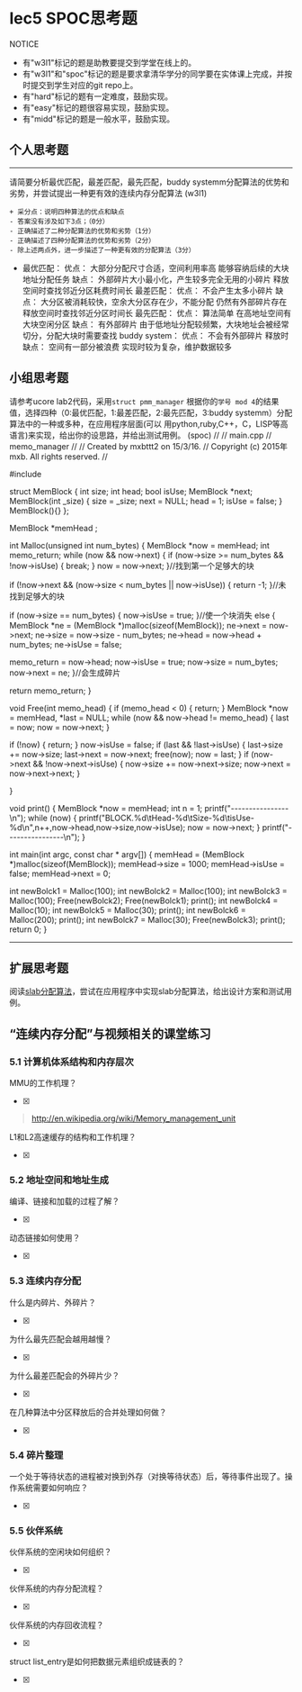 # lec5 SPOC思考题


NOTICE
- 有"w3l1"标记的题是助教要提交到学堂在线上的。
- 有"w3l1"和"spoc"标记的题是要求拿清华学分的同学要在实体课上完成，并按时提交到学生对应的git repo上。
- 有"hard"标记的题有一定难度，鼓励实现。
- 有"easy"标记的题很容易实现，鼓励实现。
- 有"midd"标记的题是一般水平，鼓励实现。


## 个人思考题
---

请简要分析最优匹配，最差匹配，最先匹配，buddy systemm分配算法的优势和劣势，并尝试提出一种更有效的连续内存分配算法 (w3l1)
```
+ 采分点：说明四种算法的优点和缺点
- 答案没有涉及如下3点；（0分）
- 正确描述了二种分配算法的优势和劣势（1分）
- 正确描述了四种分配算法的优势和劣势（2分）
- 除上述两点外，进一步描述了一种更有效的分配算法（3分）
```
-   最优匹配：
        优点：
            大部分分配尺寸合适，空间利用率高
            能够容纳后续的大块地址分配任务
        缺点：
            外部碎片大小最小化，产生较多完全无用的小碎片
            释放空间时查找邻近分区耗费时间长
    最差匹配：
        优点：
            不会产生太多小碎片
        缺点：
            大分区被消耗较快，空余大分区存在少，不能分配
            仍然有外部碎片存在
            释放空间时查找邻近分区时间长
    最先匹配：
        优点：
            算法简单
            在高地址空间有大块空闲分区
        缺点：
            有外部碎片
            由于低地址分配较频繁，大块地址会被经常切分，分配大块时需要查找
    buddy system：
        优点：
            不会有外部碎片
            释放时
        缺点：
            空间有一部分被浪费
            实现时较为复杂，维护数据较多

>  

## 小组思考题

请参考ucore lab2代码，采用`struct pmm_manager` 根据你的`学号 mod 4`的结果值，选择四种（0:最优匹配，1:最差匹配，2:最先匹配，3:buddy systemm）分配算法中的一种或多种，在应用程序层面(可以 用python,ruby,C++，C，LISP等高语言)来实现，给出你的设思路，并给出测试用例。 (spoc)
//
//  main.cpp
//  memo_manager
//
//  Created by mxbttt2 on 15/3/16.
//  Copyright (c) 2015年 mxb. All rights reserved.
//

#include <iostream>


struct MemBlock
{
int size;
int head;
bool isUse;
MemBlock *next;
MemBlock(int _size)
{
size = _size;
next = NULL;
head = 1;
isUse = false;
}
MemBlock(){}
};

MemBlock *memHead ;

int Malloc(unsigned int num_bytes)
{
MemBlock *now = memHead;
int memo_return;
while (now && now->next) {
if (now->size >= num_bytes && !now->isUse) {
break;
}
now = now->next;
}//找到第一个足够大的块

if (!now->next && (now->size < num_bytes || now->isUse)) {
return -1;
}//未找到足够大的块

if (now->size == num_bytes) {
now->isUse = true;
}//使一个块消失
else
{
MemBlock *ne = (MemBlock *)malloc(sizeof(MemBlock));
ne->next =  now->next;
ne->size = now->size - num_bytes;
ne->head = now->head + num_bytes;
ne->isUse = false;

memo_return = now->head;
now->isUse = true;
now->size = num_bytes;
now->next = ne;
}//会生成碎片

return memo_return;
}

void Free(int memo_head)
{
if (memo_head < 0) {
return;
}
MemBlock *now = memHead, *last = NULL;
while (now && now->head != memo_head) {
last = now;
now = now->next;
}

if (!now) {
return;
}
now->isUse = false;
if (last && !last->isUse) {
last->size += now->size;
last->next = now->next;
free(now);
now = last;
}
if (now->next && !now->next->isUse) {
now->size += now->next->size;
now->next = now->next->next;
}

}

void print()
{
MemBlock *now = memHead;
int n = 1;
printf("----------------\n");
while (now) {
printf("BLOCK.%d\tHead-%d\tSize-%d\tisUse-%d\n",n++,now->head,now->size,now->isUse);
now = now->next;
}
printf("----------------\n");
}

int main(int argc, const char * argv[]) {
memHead = (MemBlock *)malloc(sizeof(MemBlock));
memHead->size = 1000;
memHead->isUse = false;
memHead->next = 0;


int newBolck1 = Malloc(100);
int newBolck2 = Malloc(100);
int newBolck3 = Malloc(100);
Free(newBolck2);
Free(newBolck1);
print();
int newBolck4 = Malloc(10);
int newBolck5 = Malloc(30);
print();
int newBolck6 = Malloc(200);
print();
int newBolck7 = Malloc(30);
Free(newBolck3);
print();
return 0;
}

--- 

## 扩展思考题

阅读[slab分配算法](http://en.wikipedia.org/wiki/Slab_allocation)，尝试在应用程序中实现slab分配算法，给出设计方案和测试用例。

## “连续内存分配”与视频相关的课堂练习

### 5.1 计算机体系结构和内存层次
MMU的工作机理？

- [x]  

>  http://en.wikipedia.org/wiki/Memory_management_unit

L1和L2高速缓存的结构和工作机理？

- [x]  

>  

### 5.2 地址空间和地址生成
编译、链接和加载的过程了解？

- [x]  

>  

动态链接如何使用？

- [x]  

>  


### 5.3 连续内存分配
什么是内碎片、外碎片？

- [x]  

>  

为什么最先匹配会越用越慢？

- [x]  

>  

为什么最差匹配会的外碎片少？

- [x]  

>  

在几种算法中分区释放后的合并处理如何做？

- [x]  

>  

### 5.4 碎片整理
一个处于等待状态的进程被对换到外存（对换等待状态）后，等待事件出现了。操作系统需要如何响应？

- [x]  

>  

### 5.5 伙伴系统
伙伴系统的空闲块如何组织？

- [x]  

>  

伙伴系统的内存分配流程？

- [x]  

>  

伙伴系统的内存回收流程？

- [x]  

>  

struct list_entry是如何把数据元素组织成链表的？

- [x]  

>  



